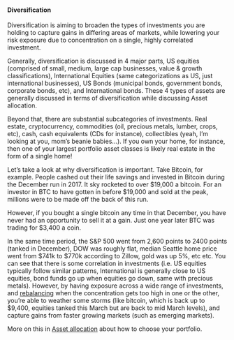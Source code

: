 #### Diversification

Diversification is aiming to broaden the types of investments you are holding to capture gains in differing areas of markets, while lowering your risk exposure due to concentration on a single, highly correlated investment.

Generally, diversification is discussed in 4 major parts, US equities (comprised of small, medium, large cap businesses, value & growth classifications), International Equities (same categorizations as US, just international businesses), US Bonds (municipal bonds, government bonds, corporate bonds, etc), and International bonds. These 4 types of assets are generally discussed in terms of diversification while discussing Asset allocation.

Beyond that, there are substantial subcategories of investments. Real estate, cryptocurrency, commodities (oil, precious metals, lumber, crops, etc), cash, cash equivalents (CDs for instance), collectibles (yeah, I’m looking at you, mom’s beanie babies…). If you own your home, for instance, then one of your largest portfolio asset classes is likely real estate in the form of a single home!

Let’s take a look at why diversification is important. Take Bitcoin, for example. People cashed out their life savings and invested in Bitcoin during the December run in 2017. It sky rocketed to over $19,000 a bitcoin. For an investor in BTC to have gotten in before $19,000 and sold at the peak, millions were to be made off the back of this run.

However, if you bought a single bitcoin any time in that December, you have never had an opportunity to sell it at a gain. Just one year later BTC was trading for $3,400 a coin.

In the same time period, the S&P 500 went from 2,600 points to 2400 points (tanked in December), DOW was roughly flat, median Seattle home price went from $741k to $770k according to Zillow, gold was up 5%, etc etc. You can see that there is some correlation in investments (i.e. US equities typically follow similar patterns, International is generally close to US equities, bond funds go up when equities go down, same with precious metals). However, by having exposure across a wide range of investments, and [rebalancing](/rebalancing) when the concentration gets too high in one or the other, you’re able to weather some storms (like bitcoin, which is back up to $9,400, equities tanked this March but are back to mid March levels), and capture gains from faster growing markets (such as emerging markets).

More on this in [Asset allocation](/asset-allocation) about how to choose your portfolio.
